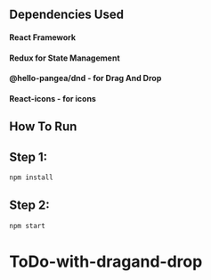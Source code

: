 


## Dependencies Used
#### React Framework
#### Redux for State Management
#### @hello-pangea/dnd - for Drag And Drop
#### React-icons - for icons

## How To Run

## Step 1:
```bash
npm install
```

## Step 2:
```bash
npm start
```



# ToDo-with-dragand-drop
